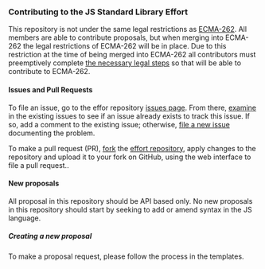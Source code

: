 ### Contributing to the JS Standard Library Effort

This repository is not under the same legal restrictions as [ECMA-262](https://github.com/tc39/ecma262). All members are able to contribute proposals, but when merging into ECMA-262 the legal restrictions of ECMA-262 will be in place. Due to this restriction at the time of being merged into ECMA-262 all contributors must preemptively complete [the necessary legal steps](https://github.com/tc39/ecma262/blob/master/CONTRIBUTING.md#required-legal-agreements) so that will be able to contribute to ECMA-262.

#### Issues and Pull Requests

To file an issue, go to the effor repository [issues page](https://github.com/bmeck/js-stdlib-expansion/issues). From there, [examine](https://guides.github.com/features/issues/) in the existing issues to see if an issue already exists to track this issue. If so, add a comment to the existing issue; otherwise, [file a new issue](https://help.github.com/articles/creating-an-issue/) documenting the problem.

To make a pull request (PR), [fork](https://help.github.com/articles/fork-a-repo/) the [effort repository](https://github.com/bmeck/js-stdlib-expansion), apply changes to the repository and upload it to your fork on GitHub, using the web interface to file a pull request..

#### New proposals

All proposal in this repository should be API based only. No new proposals in this repository should start by seeking to add or amend syntax in the JS language.

##### Creating a new proposal

To make a proposal request, please follow the process in the templates.

